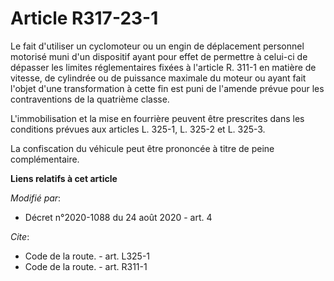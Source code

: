 # Article R317-23-1

Le fait d'utiliser un cyclomoteur ou un engin de déplacement personnel motorisé muni d'un dispositif ayant pour effet de
permettre à celui-ci de dépasser les limites réglementaires fixées à l'article R. 311-1 en matière de vitesse, de cylindrée
ou de puissance maximale du moteur ou ayant fait l'objet d'une transformation à cette fin est puni de l'amende prévue pour
les contraventions de la quatrième classe. 

L'immobilisation et la mise en fourrière peuvent être prescrites dans les conditions prévues aux articles          L. 325-1,
L. 325-2 et L. 325-3. 

La confiscation du véhicule peut être prononcée à titre de peine complémentaire.

**Liens relatifs à cet article**

_Modifié par_:

  - Décret n°2020-1088 du 24 août 2020 - art. 4

_Cite_:

  - Code de la route. - art. L325-1
  - Code de la route. - art. R311-1

